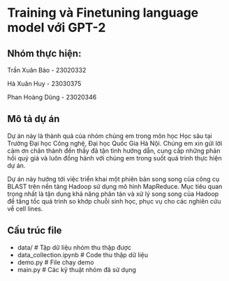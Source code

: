 
# Training và Finetuning language model với GPT-2

## Nhóm thực hiện: 
Trần Xuân Bảo - 23020332

Hà Xuân Huy - 23030375

Phan Hoàng Dũng - 23020346

## Mô tả dự án 
Dự án này là thành quả của nhóm chúng em trong môn học Học sâu tại Trường Đại học Công nghệ, Đại học Quốc Gia Hà Nội. Chúng em xin gửi lời cảm ơn chân thành đến thầy đã tận tình hướng dẫn, cung cấp những phản hồi quý giá và luôn đồng hành với chúng em trong suốt quá trình thực hiện dự án.

Dự án này hướng tới việc triển khai một phiên bản song song của công cụ BLAST trên nền tảng Hadoop sử dụng mô hình MapReduce. Mục tiêu quan trọng nhất là tận dụng khả năng phân tán và xử lý song song của Hadoop để tăng tốc quá trình so khớp chuỗi sinh học, phục vụ cho các nghiên cứu về cell lines.

## Cấu trúc file 
- data/ # Tập dữ liệu nhóm thu thập được
- data_collection.ipynb # Code thu thập dữ liệu
- demo.py # File chạy demo
- main.py # Các kỹ thuật nhóm đã sử dụng
